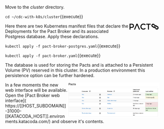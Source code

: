 Move to the _cluster_ directory.

`cd ~/cdc-with-k8s/cluster`{{execute}}

<img align="right" src="./assets/pact-io.png" width="100">
Here there are two Kubernetes manifest files that declare the Deployments for the Pact Broker and its associated Postgress database. Apply these declarations.

`kubectl apply -f pact-broker-postgres.yaml`{{execute}}

`kubectl apply -f pact-broker.yaml`{{execute}}

The database is used for storing the Pacts and is attached to a Persistent Volume (PV) reserved in this cluster. In a production environment this persistence option can be further hardened.

<img align="right" src="./assets/pact-broker-example.png" width="300">
In a few moments the new web interface will be available. Open the [Pact Broker web interface](
https://[[HOST_SUBDOMAIN]]-31000-[[KATACODA_HOST]].environments.katacoda.com/) and observe it's contents.
